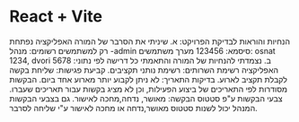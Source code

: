 # React + Vite
הנחיות והוראות לבדיקת הפרויקט:
א. שיניתי את הסרבר של המורה
האפליקציה נפתחת רק למשתמשים רשומים:
מנהל -admin סיסמא: 123456
מערך משתמשים: osnat 1234, dvori 5678
:ב. נצמדתי להנחיות של המורה והתאמתי כל דרישה לפי נתוני האפליקציה 
רשימת השרותים: רשימת נותני תקציבים.
קביעת פגישות: שליחת בקשה לקבלת תקציב לארוע.
בדיקות התאריך: לא ניתן לקבוע יותר מארוע אחד ביום.
הבקשות מסודרות לפי התאריכים של ביצוע הפעילות, וכן לא מציג בקשות עבור תאריכים שעברו.
צבעי הבקשות ע"פ סטטוס הבקשה: מאושר, נדחה,מחכה לאישור.
גם בצבעי הבקשות המנהל יכול לשנות סטטוס מאושר,נדחה או מחכה לאישור ע"י שליחה לסרבר.



